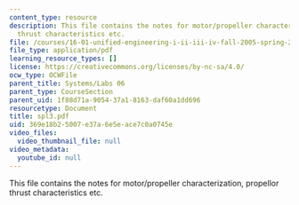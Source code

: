 ```yaml
---
content_type: resource
description: This file contains the notes for motor/propeller characterization, propellor
  thrust characteristics etc.
file: /courses/16-01-unified-engineering-i-ii-iii-iv-fall-2005-spring-2006/369e18b25007e37a6e5eace7c0a0745e_spl3.pdf
file_type: application/pdf
learning_resource_types: []
license: https://creativecommons.org/licenses/by-nc-sa/4.0/
ocw_type: OCWFile
parent_title: Systems/Labs 06
parent_type: CourseSection
parent_uid: 1f88d71a-9054-37a1-8163-daf60a1dd696
resourcetype: Document
title: spl3.pdf
uid: 369e18b2-5007-e37a-6e5e-ace7c0a0745e
video_files:
  video_thumbnail_file: null
video_metadata:
  youtube_id: null
---
```

This file contains the notes for motor/propeller characterization, propellor thrust characteristics etc.